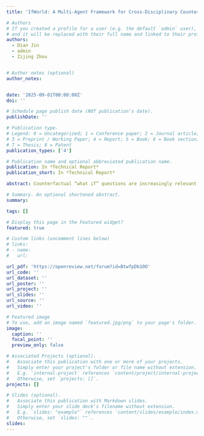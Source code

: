 ```yaml
---
title: 'IfWorld: A Multi-Agent Framework for Cross-Disciplinary Counterfactual Scenario Reasoning'

# Authors
# If you created a profile for a user (e.g. the default `admin` user), write the username (folder name) here
# and it will be replaced with their full name and linked to their profile.
authors:
  - Dian Jin
  - admin
  - Zijing Zhou


# Author notes (optional)
author_notes:


date: '2025-09-01T00:00:00Z'
doi: ''

# Schedule page publish date (NOT publication's date).
publishDate: ''

# Publication type.
# Legend: 0 = Uncategorized; 1 = Conference paper; 2 = Journal article;
# 3 = Preprint / Working Paper; 4 = Report; 5 = Book; 6 = Book section;
# 7 = Thesis; 8 = Patent
publication_types: ['4']

# Publication name and optional abbreviated publication name.
publication: In *Technical Report*
publication_short: In *Technical Report*

abstract: Counterfactual “what if” questions are increasingly relevant in both education, where structured exploration can help students reason across disciplinary boundaries, and in crisis governance, where transparent scenario planning supports preparedness and deliberation. Current approaches often remain fragmented because disciplinary silos use incompatible assumptions and metrics, and common large language model workflows such as single agent reasoning, tree search, or debate rarely transform vague prompts into structured and uncertainty aware scenarios. We introduce IfWorld, a multi-agent system designed for cross-disciplinary counterfactual and hypothetical scenario reasoning. IfWorld transforms vague propositions into actionable scenarios, orchestrates parallel domain experts (e.g., physics, materials chemistry, biology/ecology, medicine, sociology, economics, engineering, environment, politics), detects and reconciles conflicts, and generates structured, uncertainty-aware reports with measurable indicators for evaluation. Across diverse topics, IfWorld outperforms other baselines, demonstrating clearer cross-domain reasoning chains, explicit uncertainty modeling, and decision-oriented scenario structures. We envision applications in fostering educational “what-if” explorations and in supporting structured deliberation during public crises.

# Summary. An optional shortened abstract.
summary: 

tags: []

# Display this page in the Featured widget?
featured: true

# Custom links (uncomment lines below)
# links:
# - name: 
#   url: 

url_pdf: 'https://openreview.net/forum?id=BtwfpDb1OO'
url_code: ''
url_dataset: ''
url_poster: ''
url_project: ''
url_slides: ''
url_source: ''
url_video: ''

# Featured image
# To use, add an image named `featured.jpg/png` to your page's folder.
image:
  caption: ''
  focal_point: ''
  preview_only: false

# Associated Projects (optional).
#   Associate this publication with one or more of your projects.
#   Simply enter your project's folder or file name without extension.
#   E.g. `internal-project` references `content/project/internal-project/index.md`.
#   Otherwise, set `projects: []`.
projects: []

# Slides (optional).
#   Associate this publication with Markdown slides.
#   Simply enter your slide deck's filename without extension.
#   E.g. `slides: "example"` references `content/slides/example/index.md`.
#   Otherwise, set `slides: ""`.
slides: 
---
```

